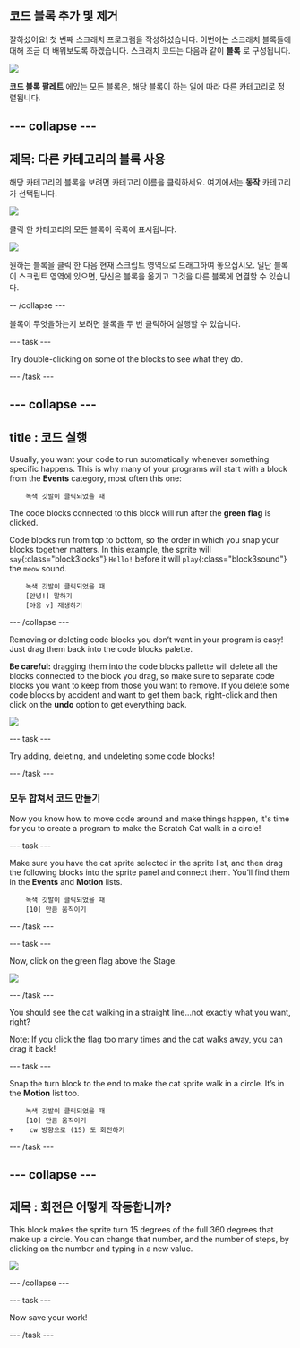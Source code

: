 ## 코드 블록 추가 및 제거

잘하셨어요! 첫 번째 스크래치 프로그램을 작성하셨습니다. 이번에는 스크래치 블록들에 대해 조금 더 배워보도록 하겠습니다. 스크래치 코드는 다음과 같이 **블록** 로 구성됩니다.

![](images/code1.png)

**코드 블록 팔레트** 에있는 모든 블록은, 해당 블록이 하는 일에 따라 다른 카테고리로 정렬됩니다.

## \--- collapse \---

## 제목: 다른 카테고리의 블록 사용

해당 카테고리의 블록을 보려면 카테고리 이름을 클릭하세요. 여기에서는 **동작** 카테고리가 선택됩니다.

![](images/code2a.png)

클릭 한 카테고리의 모든 블록이 목록에 표시됩니다.

![](images/code2b.png)

원하는 블록을 클릭 한 다음 현재 스크립트 영역으로 드래그하여 놓으십시오. 일단 블록이 스크립트 영역에 있으면, 당신은 블록을 옮기고 그것을 다른 블록에 연결할 수 있습니다.

-- /collapse \---

블록이 무엇을하는지 보려면 블록을 두 번 클릭하여 실행할 수 있습니다.

\--- task \---

Try double-clicking on some of the blocks to see what they do.

\--- /task \---

## \--- collapse \---

## title : 코드 실행

Usually, you want your code to run automatically whenever something specific happens. This is why many of your programs will start with a block from the **Events** category, most often this one:

```blocks3
    녹색 깃발이 클릭되었을 때
```

The code blocks connected to this block will run after the **green flag** is clicked.

Code blocks run from top to bottom, so the order in which you snap your blocks together matters. In this example, the sprite will `say`{:class="block3looks"} `Hello!` before it will `play`{:class="block3sound"} the `meow` sound.

```blocks3
    녹색 깃발이 클릭되었을 때
    [안녕!] 말하기
    [야옹 v] 재생하기
```

\--- /collapse \---

Removing or deleting code blocks you don’t want in your program is easy! Just drag them back into the code blocks palette.

**Be careful:** dragging them into the code blocks pallette will delete all the blocks connected to the block you drag, so make sure to separate code blocks you want to keep from those you want to remove. If you delete some code blocks by accident and want to get them back, right-click and then click on the **undo** option to get everything back.

![](images/code6.png)

\--- task \---

Try adding, deleting, and undeleting some code blocks!

\--- /task \---

### 모두 합쳐서 코드 만들기

Now you know how to move code around and make things happen, it's time for you to create a program to make the Scratch Cat walk in a circle!

\--- task \---

Make sure you have the cat sprite selected in the sprite list, and then drag the following blocks into the sprite panel and connect them. You’ll find them in the **Events** and **Motion** lists.

```blocks3
    녹색 깃발이 클릭되었을 때
    [10] 만큼 움직이기
```

\--- /task \---

\--- task \---

Now, click on the green flag above the Stage.

![](images/code7.png)

\--- /task \---

You should see the cat walking in a straight line...not exactly what you want, right?

Note: If you click the flag too many times and the cat walks away, you can drag it back!

\--- task \---

Snap the turn block to the end to make the cat sprite walk in a circle. It’s in the **Motion** list too.

```blocks3
    녹색 깃발이 클릭되었을 때
    [10] 만큼 움직이기
+    cw 방향으로 (15) 도 회전하기
```

\--- /task \---

## \--- collapse \---

## 제목 : 회전은 어떻게 작동합니까?

This block makes the sprite turn 15 degrees of the full 360 degrees that make up a circle. You can change that number, and the number of steps, by clicking on the number and typing in a new value.

![](images/code9.png)

\--- /collapse \---

\--- task \---

Now save your work!

\--- /task \---